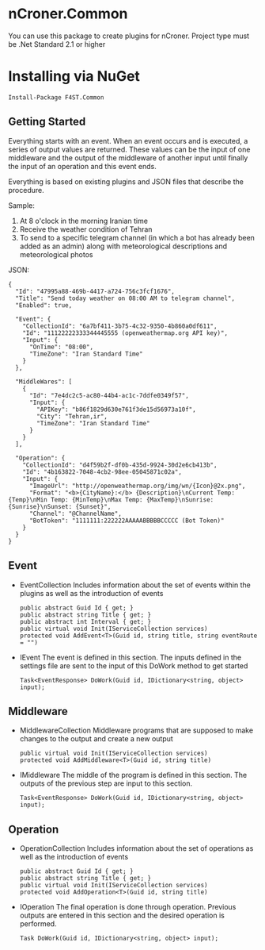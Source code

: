 # nCroner.Common
You can use this package to create plugins for nCroner. Project type must be .Net Standard 2.1 or higher

# Installing via NuGet
  
    Install-Package F4ST.Common

## Getting Started
Everything starts with an event. When an event occurs and is executed, a series of output values are returned. These values can be the input of one middleware and the output of the middleware of another input until finally the input of an operation and this event ends.

Everything is based on existing plugins and JSON files that describe the procedure.

Sample:
1. At 8 o'clock in the morning Iranian time
2. Receive the weather condition of Tehran
3. To send to a specific telegram channel (in which a bot has already been added as an admin) along with meteorological descriptions and meteorological photos

JSON:

    {
      "Id": "47995a88-469b-4417-a724-756c3fcf1676",
      "Title": "Send today weather on 08:00 AM to telegram channel",
      "Enabled": true,

      "Event": {
        "CollectionId": "6a7bf411-3b75-4c32-9350-4b860a0df611",
        "Id": "11122222333344445555 (openweathermap.org API key)",
        "Input": {
          "OnTime": "08:00",
          "TimeZone": "Iran Standard Time" 
        }
      },

      "MiddleWares": [
        {
          "Id": "7e4dc2c5-ac80-44b4-ac1c-7ddfe0349f57",
          "Input": {
            "APIKey": "b86f1829d630e761f3de15d56973a10f",
            "City": "Tehran,ir",
            "TimeZone": "Iran Standard Time"
          }
        }
      ],

      "Operation": {
        "CollectionId": "d4f59b2f-df0b-435d-9924-30d2e6cb413b",
        "Id": "4b163822-7048-4cb2-98ee-05045871c02a",
        "Input": {
          "ImageUrl": "http://openweathermap.org/img/wn/{Icon}@2x.png",
          "Format": "<b>{CityName}:</b> {Description}\nCurrent Temp: {Temp}\nMin Temp: {MinTemp}\nMax Temp: {MaxTemp}\nSunrise: {Sunrise}\nSunset: {Sunset}",
          "Channel": "@ChannelName",
          "BotToken": "1111111:222222AAAAABBBBBCCCCC (Bot Token)"
        }
      }
    }
   

## Event
* EventCollection
  Includes information about the set of events within the plugins as well as the introduction of events
  
      public abstract Guid Id { get; }
      public abstract string Title { get; }
      public abstract int Interval { get; }
      public virtual void Init(IServiceCollection services)
      protected void AddEvent<T>(Guid id, string title, string eventRoute = "")
      
* IEvent
  The event is defined in this section. The inputs defined in the settings file are sent to the input of this DoWork method to get started
  
      Task<EventResponse> DoWork(Guid id, IDictionary<string, object> input);
  

## Middleware
* MiddlewareCollection
  Middleware programs that are supposed to make changes to the output and create a new output
  
      public virtual void Init(IServiceCollection services)
      protected void AddMiddleware<T>(Guid id, string title)

* IMiddleware
  The middle of the program is defined in this section. The outputs of the previous step are input to this section.
  
      Task<EventResponse> DoWork(Guid id, IDictionary<string, object> input);
      
## Operation
* OperationCollection
  Includes information about the set of operations as well as the introduction of events
  
      public abstract Guid Id { get; }
      public abstract string Title { get; }
      public virtual void Init(IServiceCollection services)
      protected void AddOperation<T>(Guid id, string title)

* IOperation
  The final operation is done through operation. Previous outputs are entered in this section and the desired operation is performed.
  
      Task DoWork(Guid id, IDictionary<string, object> input);
